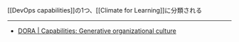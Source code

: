 [[DevOps capabilities]]の1つ、[[Climate for Learning]]に分類される

---

- [DORA | Capabilities: Generative organizational culture](https://dora.dev/capabilities/generative-organizational-culture/)
